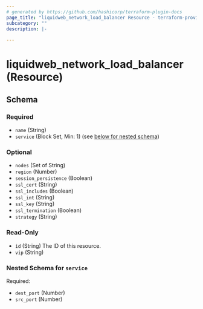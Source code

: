 ```yaml
---
# generated by https://github.com/hashicorp/terraform-plugin-docs
page_title: "liquidweb_network_load_balancer Resource - terraform-provider-liquidweb"
subcategory: ""
description: |-
  
---
```


# liquidweb_network_load_balancer (Resource)





<!-- schema generated by tfplugindocs -->
## Schema

### Required

- `name` (String)
- `service` (Block Set, Min: 1) (see [below for nested schema](#nestedblock--service))

### Optional

- `nodes` (Set of String)
- `region` (Number)
- `session_persistence` (Boolean)
- `ssl_cert` (String)
- `ssl_includes` (Boolean)
- `ssl_int` (String)
- `ssl_key` (String)
- `ssl_termination` (Boolean)
- `strategy` (String)

### Read-Only

- `id` (String) The ID of this resource.
- `vip` (String)

<a id="nestedblock--service"></a>
### Nested Schema for `service`

Required:

- `dest_port` (Number)
- `src_port` (Number)
